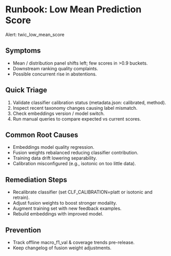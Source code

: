 # Runbook: Low Mean Prediction Score

Alert: twic_low_mean_score

## Symptoms

- Mean / distribution panel shifts left; few scores in >0.9 buckets.
- Downstream ranking quality complaints.
- Possible concurrent rise in abstentions.

## Quick Triage

1. Validate classifier calibration status (metadata.json: calibrated, method).
2. Inspect recent taxonomy changes causing label mismatch.
3. Check embeddings version / model switch.
4. Run manual queries to compare expected vs current scores.

## Common Root Causes

- Embeddings model quality regression.
- Fusion weights rebalanced reducing classifier contribution.
- Training data drift lowering separability.
- Calibration misconfigured (e.g., isotonic on too little data).

## Remediation Steps

- Recalibrate classifier (set CLF_CALIBRATION=platt or isotonic and retrain).
- Adjust fusion weights to boost stronger modality.
- Augment training set with new feedback examples.
- Rebuild embeddings with improved model.

## Prevention

- Track offline macro_f1_val & coverage trends pre-release.
- Keep changelog of fusion weight adjustments.
